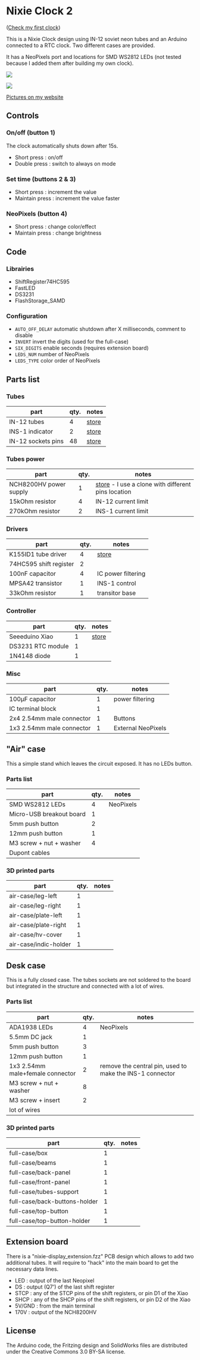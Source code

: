 # Nixie Clock 2

([Check my first clock](https://github.com/mistic100/Nixie-Clock))

This is a Nixie Clock design using IN-12 soviet neon tubes and an Arduino connected to a RTC clock. Two different cases are provided.

It has a NeoPixels port and locations for SMD WS2812 LEDs (not tested because I added them after building my own clock).

![](https://galerie.strangeplanet.fr/_data/i/upload/2021/09/05/20210905122303-39b00a0b-me.jpg)

![](https://galerie.strangeplanet.fr/_data/i/upload/2021/10/05/20211005212903-25f66541-me.jpg)

[Pictures on my website](https://galerie.strangeplanet.fr/index.php?/category/219)


## Controls

### On/off (button 1)

The clock automatically shuts down after 15s.

- Short press : on/off
- Double press : switch to always on mode

### Set time (buttons 2 & 3)

- Short press : increment the value
- Maintain press : increment the value faster

### NeoPixels (button 4)

- Short press : change color/effect
- Maintain press : change brightness


## Code

### Librairies

- ShiftRegister74HC595
- FastLED
- DS3231
- FlashStorage_SAMD

### Configuration

- `AUTO_OFF_DELAY` automatic shutdown after X milliseconds, comment to disable
- `INVERT` invert the digits (used for the full-case)
- `SIX_DIGITS` enable seconds (requires extension board)
- `LEDS_NUM` number of NeoPixels
- `LEDS_TYPE` color order of NeoPixels


## Parts list

### Tubes
| part | qty. | notes |
|--|--|--|
| IN-12 tubes | 4 | [store](https://tubes-store.com/product_info.php?products_id=38) |
| INS-1 indicator | 2 | [store](https://tubes-store.com/product_info.php?products_id=1323) |
| IN-12 sockets pins | 48 | [store](https://aliexpress.com/item/4001135699549.html) |

### Tubes power
| part | qty. | notes |
|--|--|--|
| NCH8200HV power supply | 1 | [store](https://omnixie.com/products/nch8200hv-nixie-hv-power-module) - I use a clone with different pins location |
| 15kOhm resistor | 4 | IN-12 current limit |
| 270kOhm resistor | 2 | INS-1 current limit |

### Drivers
| part | qty. | notes |
|--|--|--|
| K155ID1 tube driver | 4 | [store](https://tubes-store.com/product_info.php?products_id=46) |
| 74HC595 shift register | 2 |
| 100nF capacitor | 4 | IC power filtering |
| MPSA42 transistor | 1 | INS-1 control |
| 33kOhm resistor | 1 | transitor base |

### Controller
| part | qty. | notes |
|--|--|--|
| Seeeduino Xiao | 1 | [store](https://www.seeedstudio.com/Seeeduino-XIAO-Arduino-Microcontroller-SAMD21-Cortex-M0+-p-4426.html) |
| DS3231 RTC module | 1 |
| 1N4148 diode | 1 |

### Misc
| part | qty. | notes |
|--|--|--|
| 100µF capacitor | 1 | power filtering |
| IC terminal block | 1 |
| 2x4 2.54mm male connector | 1 | Buttons |
| 1x3 2.54mm male connector | 1 | External NeoPixels |


## "Air" case

This a simple stand which leaves the circuit exposed. It has no LEDs button.

### Parts list
| part | qty. | notes |
|--|--|--|
| SMD WS2812 LEDs | 4 | NeoPixels |
| Micro-USB breakout board | 1 |
| 5mm push button | 2 |
| 12mm push button | 1 |
| M3 screw + nut + washer | 4 |
| Dupont cables | |

### 3D printed parts
| part | qty. | notes |
|--|--|--|
| air-case/leg-left | 1 |
| air-case/leg-right | 1 |
| air-case/plate-left | 1 |
| air-case/plate-right | 1 |
| air-case/hv-cover | 1 |
| air-case/indic-holder | 1 |


## Desk case

This is a fully closed case. The tubes sockets are not soldered to the board but integrated in the structure and connected with a lot of wires.

### Parts list
| part | qty. | notes |
|--|--|--|
| ADA1938 LEDs | 4 | NeoPixels |
| 5.5mm DC jack | 1 |
| 5mm push button | 3 |
| 12mm push button | 1 |
| 1x3 2.54mm male+female connector | 2 | remove the central pin, used to make the INS-1 connector |
| M3 screw + nut + washer | 8 |
| M3 screw + insert | 2 |
| lot of wires | |

### 3D printed parts
| part | qty. | notes |
|--|--|--|
| full-case/box | 1 |
| full-case/beams | 1 |
| full-case/back-panel | 1 |
| full-case/front-panel | 1 |
| full-case/tubes-support | 1 |
| full-case/back-buttons-holder | 1 |
| full-case/top-button | 1 |
| full-case/top-button-holder | 1 |


## Extension board

There is a "nixie-display_extension.fzz" PCB design which allows to add two additional tubes. It will require to "hack" into the main board to get the necessary data lines.

- LED : output of the last Neopixel
- DS : output (Q7') of the last shift register
- STCP : any of the STCP pins of the shift registers, or pin D1 of the Xiao
- SHCP : any of the SHCP pins of the shift registers, or pin D2 of the Xiao
- 5V/GND : from the main terminal
- 170V : output of the NCH8200HV


## License

The Arduino code, the Fritzing design and SolidWorks files are distributed under the Creative Commons 3.0 BY-SA license.
